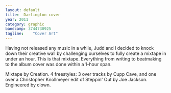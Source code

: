```yaml
---
layout: default
title:  Darlington cover
year: 2011
category: graphic
bandcamp: 3744730925
tagline:    "Cover Art"
---
```

Having not released any music in a while, Judd and I decided to knock down their creative wall by challenging ourselves to fully create a mixtape in under an hour. This is that mixtape. Everything from writing to beatmaking to the album cover was done within a 1-hour span.

Mixtape by Creation. 4 freestyles: 3 over tracks by Cupp Cave, and one over a Christopher Knollmeyer edit of Steppin' Out by Joe Jackson. Engineered by clown.
